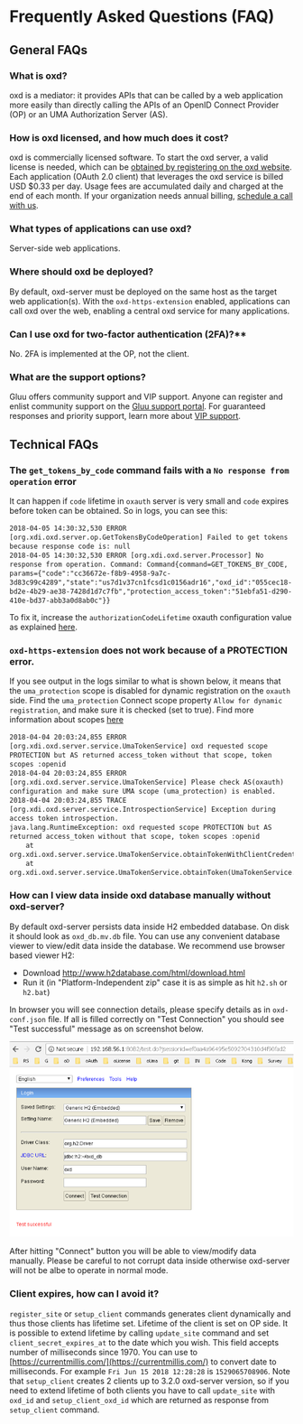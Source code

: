 # Frequently Asked Questions (FAQ)

## General FAQs

### What is oxd?  
oxd is a mediator: it provides APIs that can be called by a web application more easily than directly calling the APIs of an OpenID Connect Provider (OP) or an UMA Authorization Server (AS).

### How is oxd licensed, and how much does it cost?       
oxd is commercially licensed software. To start the oxd server, a valid license is needed, which can be [obtained by registering on the oxd website](https://oxd.gluu.org). Each application (OAuth 2.0 client) that leverages the oxd service is billed USD $0.33 per day. Usage fees are accumulated daily and charged at the end of each month. If your organization needs annual billing, [schedule a call with us](https://gluu.org/booking).
 
### What types of applications can use oxd?       
Server-side web applications. 

### Where should oxd be deployed?      
By default, oxd-server must be deployed on the same host as the target web application(s). With the `oxd-https-extension` enabled, applications can call oxd over the web, enabling a central oxd service for many applications. 

### Can I use oxd for two-factor authentication (2FA)?**    
No. 2FA is implemented at the OP, not the client.  

### What are the support options?    
Gluu offers community support and VIP support. Anyone can register and enlist community support on the [Gluu support portal](https://support.gluu.org). For guaranteed responses and priority support, learn more about [VIP support](https://gluu.org/pricing). 

## Technical FAQs
### The `get_tokens_by_code` command fails with a `No response from operation` error

It can happen if `code` lifetime in `oxauth` server is very small and `code` expires before token can be obtained. So in logs, you can see this:

```
2018-04-05 14:30:32,530 ERROR [org.xdi.oxd.server.op.GetTokensByCodeOperation] Failed to get tokens because response code is: null
2018-04-05 14:30:32,530 ERROR [org.xdi.oxd.server.Processor] No response from operation. Command: Command{command=GET_TOKENS_BY_CODE, params={"code":"cc36672e-f8b9-4958-9a7c-3d83c99c4289","state":"us7d1v37cn1fcsd1c0156adr16","oxd_id":"055cec18-bd2e-4b29-ae38-7428d1d7c7fb","protection_access_token":"51ebfa51-d290-410e-bd37-abb3a0d8ab0c"}}
```

To fix it, increase the `authorizationCodeLifetime` oxauth configuration value as explained [here](https://gluu.org/docs/ce/3.1.3/admin-guide/oxtrust-ui/#oxauth-configuration).

### `oxd-https-extension` does not work because of a PROTECTION error.

If you see output in the logs similar to what is shown below, it means that the `uma_protection` scope is disabled for dynamic registration on the `oxauth` side.
Find the `uma_protection` Connect scope property `Allow for dynamic registration`, and make sure it is checked (set to true). Find more information about scopes [here](https://gluu.org/docs/ce/3.1.3/admin-guide/openid-connect/#scopes)
 
```
2018-04-04 20:03:24,855 ERROR [org.xdi.oxd.server.service.UmaTokenService] oxd requested scope PROTECTION but AS returned access_token without that scope, token scopes :openid
2018-04-04 20:03:24,855 ERROR [org.xdi.oxd.server.service.UmaTokenService] Please check AS(oxauth) configuration and make sure UMA scope (uma_protection) is enabled.
2018-04-04 20:03:24,855 TRACE [org.xdi.oxd.server.service.IntrospectionService] Exception during access token introspection.
java.lang.RuntimeException: oxd requested scope PROTECTION but AS returned access_token without that scope, token scopes :openid
	at org.xdi.oxd.server.service.UmaTokenService.obtainTokenWithClientCredentials(UmaTokenService.java:196)
	at org.xdi.oxd.server.service.UmaTokenService.obtainToken(UmaTokenService.java:169)
```

### How can I view data inside oxd database manually without oxd-server? 

By default oxd-server persists data inside H2 embedded database. On disk it should look as `oxd_db.mv.db` file.
You can use any convenient database viewer to view/edit data inside the database. We recommend use browser based viewer H2:

 - Download http://www.h2database.com/html/download.html
 - Run it (in "Platform-Independent zip" case it is as simple as hit `h2.sh` or `h2.bat`)
 
 In browser you will see connection details, please specify details as in `oxd-conf.json` file. 
 If all is filled correctly on "Test Connection" you should see "Test successful" message as on screenshot below.
 
 ![H2](../img/faq_h2_connection_details.png)
 
 After hitting "Connect" button you will be able to view/modify data manually. Please be careful to not corrupt data inside otherwise oxd-server will not be albe to operate in normal mode. 
 
### Client expires, how can I avoid it?

`register_site` or `setup_client` commands generates client dynamically and thus those clients has lifetime set. Lifetime of the client is set on OP side.
It is possible to extend lifetime by calling `update_site` command and set `client_secret_expires_at` to the date which you wish. This field accepts number of milliseconds since 1970. You can use to [https://currentmillis.com/](https://currentmillis.com/) to convert date to milliseconds. For example `Fri Jun 15 2018 12:28:28` is `1529065708906`.
Note that `setup_client` creates 2 clients up to 3.2.0 oxd-server version, so if you need to extend lifetime of both clients you have to call `update_site` with `oxd_id` and `setup_client_oxd_id` which are returned as response from `setup_client` command. 

